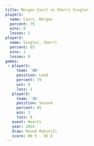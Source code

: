 ```yaml
---
title: Morgan Court vs Sherri Singler
player1:               
  name: Court, Morgan  
  percent: 79          
  wins: 0              
  losses: 1            
player2:               
  name: Singler, Sherri
  percent: 85          
  wins: 1              
  losses: 0            
games:
 - player1:        
     team: 'ON'    
     position: Lead
     percent: 79   
     win: 0        
     loss: 1       
   player2:          
     team: 'SK'      
     position: Second
     percent: 85     
     win: 1          
     loss: 0         
   event: Hearts       
   year: 2014          
   draw: Round Robin(2)
   score: ON 5 - SK 8  
---
```

